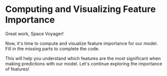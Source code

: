 # Computing and Visualizing Feature Importance

Great work, Space Voyager!

Now, it's time to compute and visualize feature importance for our model. Fill in the missing parts to complete the code.

This will help you understand which features are the most significant when making predictions with our model. Let's continue exploring the importance of features!